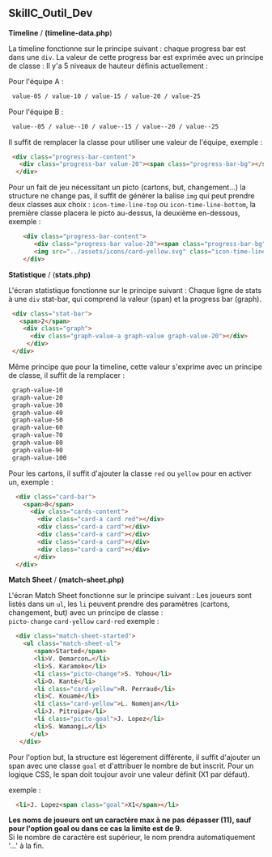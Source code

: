 ## SkillC_Outil_Dev

**Timeline**  / **(timeline-data.php**)

La timeline fonctionne sur le principe suivant : chaque progress bar est dans une `div`. La valeur de cette progress bar est exprimée avec un principe de classe : 
Il y'a 5 niveaux de hauteur définis actuellement : 

Pour l'équipe A :  
 
```css
 value-05 / value-10 / value-15 / value-20 / value-25
```
Pour l'équipe B :  
 
```css
 value--05 / value--10 / value--15 / value--20 / value--25
```

Il suffit de remplacer la classe pour utiliser une valeur de l'équipe, exemple : 
```html
 <div class="progress-bar-content">
   <div class="progress-bar value-20"><span class="progress-bar-bg"></span></div>
  </div>
```
Pour un fait de jeu nécessitant un picto (cartons, but, changement...) la structure ne change pas, il suffit de générer la balise `img` qui peut prendre deux classes aux choix : `icon-time-line-top` ou `icon-time-line-bottom`,  la première classe placera le picto au-dessus, la deuxième en-dessous, exemple : 

```html
    <div class="progress-bar-content">
       <div class="progress-bar value-20"><span class="progress-bar-bg"></span></div>
       <img src="../assets/icons/card-yellow.svg" class="icon-time-line-top">
    </div>
```
      
**Statistique** / (**stats.php)**

L'écran statistique fonctionne sur le principe suivant :
Chaque ligne de stats à une `div` stat-bar, qui comprend la valeur (span) et la progress bar (graph). 
```html
 <div class="stat-bar">
   <span>2</span>
    <div class="graph">
      <div class="graph-value-a graph-value graph-value-20"></div>
     </div>
 </div>
```

Même principe que pour la timeline, cette valeur s'exprime avec un principe de classe, il suffit de la remplacer  : 
```css
 graph-value-10 
 graph-value-20 
 graph-value-30 
 graph-value-40 
 graph-value-50 
 graph-value-60 
 graph-value-70 
 graph-value-80 
 graph-value-90 
 graph-value-100
```

Pour les cartons, il suffit d'ajouter la classe `red` ou `yellow` pour en activer un, exemple : 
```html
  <div class="card-bar">
    <span>8</span>
      <div class="cards-content">
        <div class="card-a card red"></div>
        <div class="card-a card"></div>
        <div class="card-a card"></div>
        <div class="card-a card"></div>
        <div class="card-a card"></div>
       </div>
  </div>
```
**Match Sheet** / **(match-sheet.php)**

L'écran Match Sheet fonctionne sur le principe suivant :
Les joueurs sont listés dans un `ul`, les `li` peuvent prendre des paramètres (cartons, changement, but) avec un principe de classe :<br> `picto-change` `card-yellow` `card-red` exemple : 
```html
  <div class="match-sheet-started">
    <ul class="match-sheet-ul">
       <span>Started</span>
       <li>V. Demarcon…</li>
       <li>S. Karamoko</li>
       <li class="picto-change">S. Yohou</li>
       <li>O. Kanté</li>
       <li class="card-yellow">R. Perraud</li>
       <li>C. Kouamé</li>
       <li class="card-yellow">L. Nomenjan</li>
       <li>J. Pitroipa</li>
       <li class="picto-goal">J. Lopez</li>
       <li>S. Wamangi…</li>
      </ul>
   </div>
```

Pour l'option but, la structure est légerement différente, il suffit d'ajouter un span avec une classe `goal` et d'attribuer le nombre de but inscrit. Pour un logique CSS, le span doit toujour avoir une valeur définit (X1 par défaut). 

exemple : 

```html
  <li>J. Lopez<span class="goal">X1</span></li>
```

**Les noms de joueurs ont un caractère max à ne pas dépasser (11), sauf pour l'option goal ou dans ce cas la limite est de 9.**  
Si le nombre de caractère est supérieur, le nom prendra automatiquement '...' à la fin.


